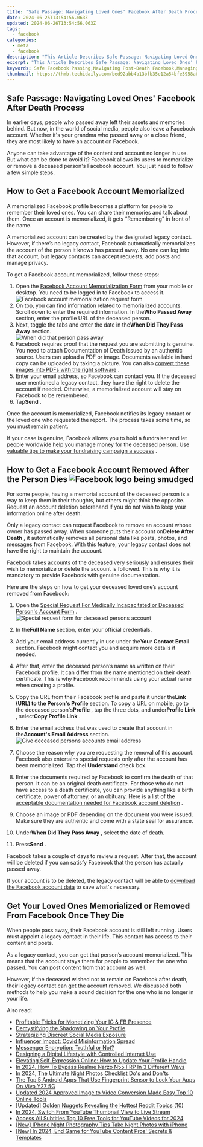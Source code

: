 ```yaml
---
title: "Safe Passage: Navigating Loved Ones' Facebook After Death Process"
date: 2024-06-25T13:54:56.063Z
updated: 2024-06-26T13:54:56.063Z
tags:
  - facebook
categories:
  - meta
  - facebook
description: "This Article Describes Safe Passage: Navigating Loved Ones' Facebook After Death Process"
excerpt: "This Article Describes Safe Passage: Navigating Loved Ones' Facebook After Death Process"
keywords: Safe Facebook Passing,Navigating Post-Death Facebook,Managing Loved Ones' FB After Death,Handling Deceased Family Members' FB,Grieving on Facebook,Safely Closing Online Families' Accounts,Steps for Post-Death Digital Management
thumbnail: https://thmb.techidaily.com/bed92abb4b13bfb35e12a54bfe3958abc331bc9941bc7a8515fe1dd62e1cd32c.jpg
---
```


## Safe Passage: Navigating Loved Ones' Facebook After Death Process

 In earlier days, people who passed away left their assets and memories behind. But now, in the world of social media, people also leave a Facebook account. Whether it's your grandma who passed away or a close friend, they are most likely to have an account on Facebook.

 Anyone can take advantage of the content and account no longer in use. But what can be done to avoid it? Facebook allows its users to memorialize or remove a deceased person's Facebook account. You just need to follow a few simple steps.

## How to Get a Facebook Account Memorialized

 A memorialized Facebook profile becomes a platform for people to remember their loved ones. You can share their memories and talk about them. Once an account is memorialized, it gets “Remembering” in front of the name.

 A memorialized account can be created by the designated legacy contact. However, if there’s no legacy contact, Facebook automatically memorializes the account of the person it knows has passed away. No one can log into that account, but legacy contacts can accept requests, add posts and manage privacy.

To get a Facebook account memorialized, follow these steps:

1. Open the [Facebook Account Memorialization Form](https://www.facebook.com/help/contact/234739086860192) from your mobile or desktop. You need to be logged in to Facebook to access it.  
![Facebook account memorialization request form](https://static1.makeuseofimages.com/wordpress/wp-content/uploads/2022/10/Facebook-account-memorialization-request-form.jpg)
2. On top, you can find information related to memorialized accounts. Scroll down to enter the required information. In the**Who Passed Away** section, enter the profile URL of the deceased person.
3. Next, toggle the tabs and enter the date in the**When Did They Pass Away** section.  
![When did that person pass away](https://static1.makeuseofimages.com/wordpress/wp-content/uploads/2022/10/When-did-that-person-pass-away.jpg)
4. Facebook requires proof that the request you are submitting is genuine. You need to attach Documentation of Death issued by an authentic source. Users can upload a PDF or image. Documents available in hard copy can be uploaded by taking a picture. You can also [convert these images into PDFs with the right software](https://www.makeuseof.com/windows-jpg-pdf-converters/) .
5. Enter your email address, so Facebook can contact you. If the deceased user mentioned a legacy contact, they have the right to delete the account if needed. Otherwise, a memorialized account will stay on Facebook to be remembered.
6. Tap**Send** .

 Once the account is memorialized, Facebook notifies its legacy contact or the loved one who requested the report. The process takes some time, so you must remain patient.

 If your case is genuine, Facebook allows you to hold a fundraiser and let people worldwide help you manage money for the deceased person. Use [valuable tips to make your fundraising campaign a success](https://www.makeuseof.com/tag/crowdfunding-campaign-tips/) .

## How to Get a Facebook Account Removed After the Person Dies ![Facebook logo being smudged](https://static1.makeuseofimages.com/wordpress/wp-content/uploads/2022/10/pexels-thought-catalog-2228555.jpg)

 For some people, having a memorial account of the deceased person is a way to keep them in their thoughts, but others might think the opposite. Request an account deletion beforehand if you do not wish to keep your information online after death.

 Only a legacy contact can request Facebook to remove an account whose owner has passed away. When someone puts their account on**Delete After Death** , it automatically removes all personal data like posts, photos, and messages from Facebook. With this feature, your legacy contact does not have the right to maintain the account.

 Facebook takes accounts of the deceased very seriously and ensures their wish to memorialize or delete the account is followed. This is why it is mandatory to provide Facebook with genuine documentation.

 Here are the steps on how to get your deceased loved one’s account removed from Facebook:

1. Open the [Special Request For Medically Incapacitated or Deceased Person's Account Form](https://www.facebook.com/help/contact/228813257197480) .  
![Special request form for deceased persons account](https://static1.makeuseofimages.com/wordpress/wp-content/uploads/2022/10/Special-request-form-for-deceased-persons-account.jpg)
2. In the**Full Name** section, enter your official credentials.
3. Add your email address currently in use under the**Your** **Contact Email** section. Facebook might contact you and acquire more details if needed.
4. After that, enter the deceased person’s name as written on their Facebook profile. It can differ from the name mentioned on their death certificate. This is why Facebook recommends using your actual name when creating a profile.
5. Copy the URL from their Facebook profile and paste it under the**Link (URL) to the Person's Profile** section. To copy a URL on mobile, go to the deceased person's**Profile** , tap the three dots, and under**Profile Link** , select**Copy Profile Link** .

1. Enter the email address that was used to create that account in the**Account's Email Address** section.  
![Give deceased persons accounts email address](https://static1.makeuseofimages.com/wordpress/wp-content/uploads/2022/10/Give-complete-details-in-the-form.jpg)
2. Choose the reason why you are requesting the removal of this account. Facebook also entertains special requests only after the account has been memorialized. Tap the**I Understand** check box.
3. Enter the documents required by Facebook to confirm the death of that person. It can be an original death certificate. For those who do not have access to a death certificate, you can provide anything like a birth certificate, power of attorney, or an obituary. Here is a list of the [acceptable documentation needed for Facebook account deletion](https://www.facebook.com/help/1518259735093203/?helpref=related%5Farticles) .
4. Choose an image or PDF depending on the document you were issued. Make sure they are authentic and come with a state seal for assurance.
5. Under**When Did They Pass Away** , select the date of death.
6. Press**Send** .

 Facebook takes a couple of days to review a request. After that, the account will be deleted if you can satisfy Facebook that the person has actually passed away.

 If your account is to be deleted, the legacy contact will be able to [download the Facebook account data](https://www.makeuseof.com/tag/download-entire-facebook-history-data-downloader/) to save what's necessary.

## Get Your Loved Ones Memorialized or Removed From Facebook Once They Die

 When people pass away, their Facebook account is still left running. Users must appoint a legacy contact in their life. This contact has access to their content and posts.

 As a legacy contact, you can get that person’s account memorialized. This means that the account stays there for people to remember the one who passed. You can post content from that account as well.

 However, if the deceased wished not to remain on Facebook after death, their legacy contact can get the account removed. We discussed both methods to help you make a sound decision for the one who is no longer in your life.


<ins class="adsbygoogle"
     style="display:block"
     data-ad-format="autorelaxed"
     data-ad-client="ca-pub-7571918770474297"
     data-ad-slot="1223367746"></ins>



<ins class="adsbygoogle"
     style="display:block"
     data-ad-client="ca-pub-7571918770474297"
     data-ad-slot="8358498916"
     data-ad-format="auto"
     data-full-width-responsive="true"></ins>

<span class="atpl-alsoreadstyle">Also read:</span>
<div><ul>
<li><a href="https://facebook.techidaily.com/profitable-tricks-for-monetizing-your-ig-and-fb-presence/"><u>Profitable Tricks for Monetizing Your IG & FB Presence</u></a></li>
<li><a href="https://facebook.techidaily.com/demystifying-the-shadowing-on-your-profile/"><u>Demystifying the Shadowing on Your Profile</u></a></li>
<li><a href="https://facebook.techidaily.com/strategizing-discreet-social-media-exposure/"><u>Strategizing Discreet Social Media Exposure</u></a></li>
<li><a href="https://facebook.techidaily.com/influencer-impact-covid-misinformation-spread/"><u>Influencer Impact: Covid Misinformation Spread</u></a></li>
<li><a href="https://facebook.techidaily.com/messenger-encryption-truthful-or-not/"><u>Messenger Encryption: Truthful or Not?</u></a></li>
<li><a href="https://facebook.techidaily.com/designing-a-digital-lifestyle-with-controlled-internet-use/"><u>Designing a Digital Lifestyle with Controlled Internet Use</u></a></li>
<li><a href="https://facebook.techidaily.com/elevating-self-expression-online-how-to-update-your-profile-handle/"><u>Elevating Self-Expression Online: How to Update Your Profile Handle</u></a></li>
<li><a href="https://android-frp.techidaily.com/in-2024-how-to-bypass-realme-narzo-n55-frp-in-3-different-ways-by-drfone-android/"><u>In 2024, How To Bypass Realme Narzo N55 FRP In 3 Different Ways</u></a></li>
<li><a href="https://on-screen-recording.techidaily.com/in-2024-the-ultimate-night-photos-checklist-dos-and-donts/"><u>In 2024, The Ultimate Night Photos Checklist  Do's and Don'ts</u></a></li>
<li><a href="https://android-unlock.techidaily.com/the-top-5-android-apps-that-use-fingerprint-sensor-to-lock-your-apps-on-vivo-y27-5g-by-drfone-android/"><u>The Top 5 Android Apps That Use Fingerprint Sensor to Lock Your Apps On Vivo Y27 5G</u></a></li>
<li><a href="https://ai-video-tools.techidaily.com/updated-2024-approved-image-to-video-conversion-made-easy-top-10-online-tools/"><u>Updated 2024 Approved Image to Video Conversion Made Easy Top 10 Online Tools</u></a></li>
<li><a href="https://some-techniques.techidaily.com/updated-golden-nuggets-revealing-the-hottest-reddit-topics-10/"><u>[Updated] Golden Nuggets  Revealing the Hottest Reddit Topics (10)</u></a></li>
<li><a href="https://some-skills.techidaily.com/in-2024-switch-from-youtube-thumbnail-view-to-live-stream/"><u>In 2024, Switch From YouTube Thumbnail View to Live Stream</u></a></li>
<li><a href="https://youtube-data.techidaily.com/s-all-subtitles-top-10-free-tools-for-youtube-videos-for-2024/"><u>Access All Subtitles  Top 10 Free Tools for YouTube Videos for 2024</u></a></li>
<li><a href="https://extra-skills.techidaily.com/new-iphone-night-photography-tips-take-night-photos-with-iphone/"><u>[New] IPhone Night Photography Tips  Take Night Photos with iPhone</u></a></li>
<li><a href="https://facebook-record-videos.techidaily.com/new-in-2024-end-game-for-youtube-content-pros-secrets-and-templates/"><u>[New] In 2024, End Game for YouTube Content  Pros' Secrets & Templates</u></a></li>
</ul></div>
